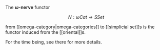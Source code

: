 The **$\omega$-nerve** functor

$$
  N : \omega Cat \to SSet
$$

from [[omega-category|omega-categories]] to [[simplicial set]]s is the functor induced from the [[oriental]]s.

For the time being, see there for more details.